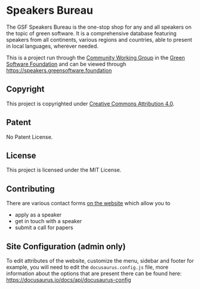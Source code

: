 # Speakers Bureau

The GSF Speakers Bureau is the one-stop shop for any and all speakers on the topic of green software. It is a comprehensive database featuring speakers from all continents, various regions and countries, able to present in local languages, wherever needed.

This is a project run through the [Community Working Group](https://community.greensoftware.foundation/) in the [Green Software Foundation](https://greensoftware.foundation) and can be viewed through https://speakers.greensoftware.foundation

## Copyright
This project is copyrighted under [Creative Commons Attribution 4.0](https://creativecommons.org/licenses/by/4.0/).

## Patent
No Patent License.

## License
This project is licensed under the MIT License.

## Contributing

There are various contact forms [on the website](https://speakers.greensoftware.foundation/) which allow you to
- apply as a speaker
- get in touch with a speaker
- submit a call for papers

## Site Configuration (admin only)

To edit attributes of the website, customize the menu, sidebar and footer for example, you will need to edit the `docusaurus.config.js` file, more information about the options that are present there can be found here: https://docusaurus.io/docs/api/docusaurus-config
